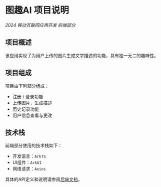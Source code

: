 # 图趣AI 项目说明

*2024 移动互联网应用开发 前端部分*

## 项目概述

该应用实现了为用户上传的图片生成文字描述的功能，具有独一无二的趣味性。

## 项目组成

项目由下列部分组成：

- 注册 / 登录功能
- 上传图片，生成描述
- 历史记录功能
- 用户信息查看与更改

## 技术栈

前端部分使用的技术栈如下：

- 开发语言：`ArkTS`
- UI组件：`ArkUI`
- 网络请求：`Axios`

具体的API定义和说明请参阅[后端文档](https://git.nju.edu.cn/Neonscape/ai_caption/-/blob/master/docs/project_overview.md)。